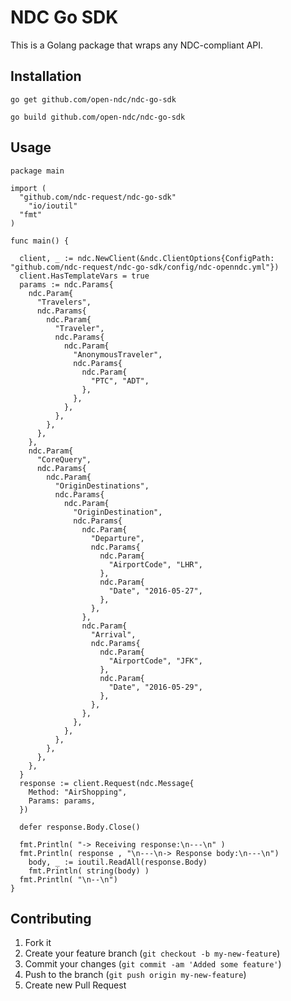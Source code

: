 # NDC Go SDK

This is a Golang package that wraps any NDC-compliant API.

## Installation

```go get github.com/open-ndc/ndc-go-sdk```

```go build github.com/open-ndc/ndc-go-sdk```

## Usage

```
package main

import (
  "github.com/ndc-request/ndc-go-sdk"
	"io/ioutil"
  "fmt"
)

func main() {

  client, _ := ndc.NewClient(&ndc.ClientOptions{ConfigPath: "github.com/ndc-request/ndc-go-sdk/config/ndc-openndc.yml"})
  client.HasTemplateVars = true
  params := ndc.Params{
    ndc.Param{
      "Travelers",
      ndc.Params{
        ndc.Param{
          "Traveler",
          ndc.Params{
            ndc.Param{
              "AnonymousTraveler",
              ndc.Params{
                ndc.Param{
                  "PTC", "ADT",
                },
              },
            },
          },
        },
      },
    },
    ndc.Param{
      "CoreQuery",
      ndc.Params{
        ndc.Param{
          "OriginDestinations",
          ndc.Params{
            ndc.Param{
              "OriginDestination",
              ndc.Params{
                ndc.Param{
                  "Departure",
                  ndc.Params{
                    ndc.Param{
                      "AirportCode", "LHR",
                    },
                    ndc.Param{
                      "Date", "2016-05-27",
                    },
                  },
                },
                ndc.Param{
                  "Arrival",
                  ndc.Params{
                    ndc.Param{
                      "AirportCode", "JFK",
                    },
                    ndc.Param{
                      "Date", "2016-05-29",
                    },
                  },
                },
              },
            },
          },
        },
      },
    },
  }
  response := client.Request(ndc.Message{
    Method: "AirShopping",
    Params: params,
  })

  defer response.Body.Close()

  fmt.Println( "-> Receiving response:\n---\n" )
  fmt.Println( response , "\n---\n-> Response body:\n---\n")
	body, _ := ioutil.ReadAll(response.Body)
	fmt.Println( string(body) )
  fmt.Println( "\n--\n")
}

```

## Contributing

1. Fork it
2. Create your feature branch (`git checkout -b my-new-feature`)
3. Commit your changes (`git commit -am 'Added some feature'`)
4. Push to the branch (`git push origin my-new-feature`)
5. Create new Pull Request
